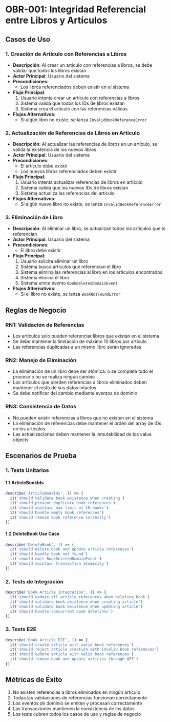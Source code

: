 # OBR-001: Integridad Referencial entre Libros y Artículos

## Casos de Uso

### 1. Creación de Artículo con Referencias a Libros
- **Descripción**: Al crear un artículo con referencias a libros, se debe validar que todos los libros existan
- **Actor Principal**: Usuario del sistema
- **Precondiciones**: 
  - Los libros referenciados deben existir en el sistema
- **Flujo Principal**:
  1. Usuario intenta crear un artículo con referencias a libros
  2. Sistema valida que todos los IDs de libros existan
  3. Sistema crea el artículo con las referencias válidas
- **Flujos Alternativos**:
  - Si algún libro no existe, se lanza `InvalidBookReferenceError`

### 2. Actualización de Referencias de Libros en Artículo
- **Descripción**: Al actualizar las referencias de libros en un artículo, se valida la existencia de los nuevos libros
- **Actor Principal**: Usuario del sistema
- **Precondiciones**: 
  - El artículo debe existir
  - Los nuevos libros referenciados deben existir
- **Flujo Principal**:
  1. Usuario intenta actualizar referencias de libros en artículo
  2. Sistema valida que los nuevos IDs de libros existan
  3. Sistema actualiza las referencias del artículo
- **Flujos Alternativos**:
  - Si algún nuevo libro no existe, se lanza `InvalidBookReferenceError`

### 3. Eliminación de Libro
- **Descripción**: Al eliminar un libro, se actualizan todos los artículos que lo referencian
- **Actor Principal**: Usuario del sistema
- **Precondiciones**: 
  - El libro debe existir
- **Flujo Principal**:
  1. Usuario solicita eliminar un libro
  2. Sistema busca artículos que referencian el libro
  3. Sistema elimina las referencias al libro en los artículos encontrados
  4. Sistema elimina el libro
  5. Sistema emite evento `BookDeletedDomainEvent`
- **Flujos Alternativos**:
  - Si el libro no existe, se lanza `BookNotFoundError`

## Reglas de Negocio

### RN1: Validación de Referencias
- Los artículos solo pueden referenciar libros que existan en el sistema
- Se debe mantener la limitación de máximo 10 libros por artículo
- Las referencias duplicadas a un mismo libro serán ignoradas

### RN2: Manejo de Eliminación
- La eliminación de un libro debe ser atómica: o se completa todo el proceso o no se realiza ningún cambio
- Los artículos que pierden referencias a libros eliminados deben mantener el resto de sus datos intactos
- Se debe notificar del cambio mediante eventos de dominio

### RN3: Consistencia de Datos
- No pueden existir referencias a libros que no existen en el sistema
- La eliminación de referencias debe mantener el orden del array de IDs en los artículos
- Las actualizaciones deben mantener la inmutabilidad de los value objects

## Escenarios de Prueba

### 1. Tests Unitarios

#### 1.1 ArticleBookIds
```typescript
describe('ArticleBookIds', () => {
  it('should validate book existence when creating')
  it('should prevent duplicate book references')
  it('should maintain max limit of 10 books')
  it('should handle empty book references')
  it('should remove book reference correctly')
})
```

#### 1.2 DeleteBook Use Case
```typescript
describe('DeleteBook', () => {
  it('should delete book and update article references')
  it('should handle book not found')
  it('should emit BookDeletedDomainEvent')
  it('should maintain transaction atomicity')
})
```

### 2. Tests de Integración

```typescript
describe('Book-Article Integration', () => {
  it('should update all article references when deleting book')
  it('should validate book existence when creating article')
  it('should validate book existence when updating article')
  it('should handle concurrent book deletions')
})
```

### 3. Tests E2E

```typescript
describe('Book-Article E2E', () => {
  it('should create article with valid book references')
  it('should reject article creation with invalid book references')
  it('should update article with valid book references')
  it('should remove book and update articles through API')
})
```

## Métricas de Éxito

1. No existen referencias a libros eliminados en ningún artículo
2. Todas las validaciones de referencias funcionan correctamente
3. Los eventos de dominio se emiten y procesan correctamente
4. Las transacciones mantienen la consistencia de los datos
5. Los tests cubren todos los casos de uso y reglas de negocio
